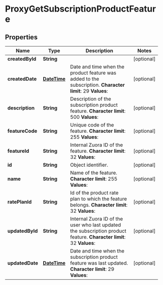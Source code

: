 
# ProxyGetSubscriptionProductFeature

## Properties
Name | Type | Description | Notes
------------ | ------------- | ------------- | -------------
**createdById** | **String** |  |  [optional]
**createdDate** | [**DateTime**](DateTime.md) |  Date and time when the product feature was added to the subscription. **Character limit**: 29 **Values**:  |  [optional]
**description** | **String** |  Description of the subscription product feature. **Character limit**: 500 **Values**:  |  [optional]
**featureCode** | **String** |  Unique code of the feature. **Character limit**: 255 **Values**:  |  [optional]
**featureId** | **String** |  Internal Zuora ID of the feature. **Character limit**: 32 **Values**:  |  [optional]
**id** | **String** | Object identifier. |  [optional]
**name** | **String** |  Name of the feature. **Character limit**: 255 **Values**:  |  [optional]
**ratePlanId** | **String** |  Id of the product rate plan to which the feature belongs. **Character limit**: 32 **Values**:  |  [optional]
**updatedById** | **String** |  Internal Zuora ID of the user who last updated the subscription product feature. **Character limit**: 32 **Values**:  |  [optional]
**updatedDate** | [**DateTime**](DateTime.md) |  Date and time when the subscription product feature was last updated. **Character limit**: 29 **Values**:  |  [optional]



